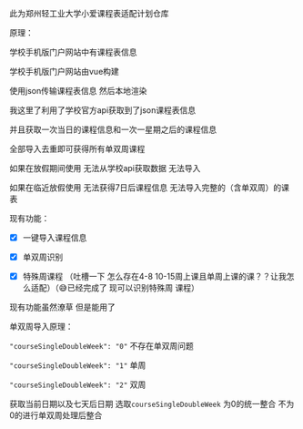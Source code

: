 此为郑州轻工业大学小爱课程表适配计划仓库

原理：

学校手机版门户网站中有课程表信息

学校手机版门户网站由vue构建

使用json传输课程表信息 然后本地渲染

我这里了利用了学校官方api获取到了json课程表信息 

并且获取一次当日的课程信息和一次一星期之后的课程信息

全部导入去重即可获得所有单双周课程

如果在放假期间使用 无法从学校api获取数据 无法导入

如果在临近放假使用 无法获得7日后课程信息 无法导入完整的（含单双周）的课表


现有功能：
- [x] 一键导入课程信息
- [x] 单双周识别
- [x] 特殊周课程 （吐槽一下 怎么存在4-8 10-15周上课且单周上课的课？？让我怎么适配）（😅已经完成了 现可以识别特殊周 课程）


现有功能虽然潦草 但是能用了

单双周导入原理：

`"courseSingleDoubleWeek": "0"`  不存在单双周问题

`"courseSingleDoubleWeek": "1"`  单周

`"courseSingleDoubleWeek": "2"`  双周

获取当前日期以及七天后日期
选取`courseSingleDoubleWeek` 为0的统一整合 不为0的进行单双周处理后整合

